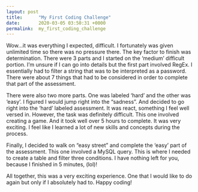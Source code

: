 ```yaml
---
layout: post
title:      "My First Coding Challenge"
date:       2020-03-05 03:50:31 +0000
permalink:  my_first_coding_challenge
---
```



Wow...it was everything I expected, difficult. I fortunately was given unlimited time so there was no pressure there. The key factor to finish was determination. There were 3 parts and I started on the ‘medium’ difficult portion. I’m unsure if I can go into details but the first part involved RegEx.  I essentially had to filter a string that was to be interpreted as a password. There were about 7 things that had to be considered in order to complete that part of the assessment. 

There were also two more parts. One was labeled ‘hard’ and the other was ‘easy’. I figured I would jump right into the “sadness”. And decided to go right into the ‘hard’ labeled assessment. It was react, something I feel well versed in.  However, the task was definitely difficult. This one involved creating a game. And it took well over 5 hours to complete. It was very exciting. I feel like I learned a lot of new skills and concepts during the process. 

Finally, I decided to walk on “easy street” and complete the ‘easy’ part of the assessment. This one involved a MySQL query. This is where I needed to create a table and filter three conditions. I have nothing left for you, because I finished in 5 minutes, (lol)! 

All together, this was a very exciting experience. One that I would like to do again but only if I absolutely had to. Happy coding! 

